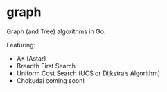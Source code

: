 # graph

Graph (and Tree) algorithms in Go.

Featuring:
- A* (Astar)
- Breadth First Search
- Uniform Cost Search (UCS or Dijkstra’s Algorithm)
- Chokudai coming soon!
